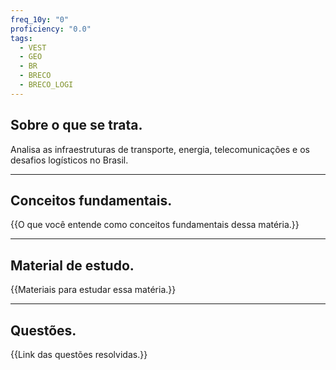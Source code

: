 ```yaml
---
freq_10y: "0"
proficiency: "0.0"
tags:
  - VEST
  - GEO
  - BR
  - BRECO
  - BRECO_LOGI
---
```

## Sobre o que se trata.

Analisa as infraestruturas de transporte, energia, telecomunicações e os desafios logísticos no Brasil.

--- 
## Conceitos fundamentais.

{{O que você entende como conceitos fundamentais dessa matéria.}}

---
## Material de estudo.

{{Materiais para estudar essa matéria.}}

--- 
## Questões.

{{Link das questões resolvidas.}}